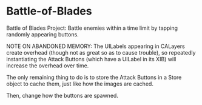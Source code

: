 Battle-of-Blades
================

Battle of Blades Project: Battle enemies within a time limit by tapping randomly appearing buttons.


NOTE ON ABANDONED MEMORY:
The UILabels appearing in CALayers create overhead (though not as great so as to cause trouble), so repeatedly instantiating the Attack Buttons (which have a UILabel in its XIB) will increase the overhead over time.

The only remaining thing to do is to store the Attack Buttons in a Store object to cache them, just like how the images are cached.

Then, change how the buttons are spawned.
